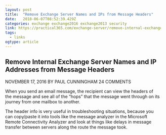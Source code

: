 ```yaml
---
layout: post 
title:  "Remove Exchange Server Names and IPs from Message Headers" 
date:   2018-06-07T08:52:39.429Z 
categories: exchange exchange2016 exchange2013 security
link: https://practical365.com/exchange-server/remove-internal-exchange-server-names-ip-addresses-message-headers/ 
tags:
  - links
ogtype: article 
---
```


## Remove Internal Exchange Server Names and IP Addresses from Message Headers

NOVEMBER 17, 2016 BY PAUL CUNNINGHAM 24 COMMENTS

When you send an email message, the recipient can view the headers of the message and see all of the “hops” that the message went through on its journey from one mailbox to another.

The header info is very useful in troubleshooting situations, because you can copy/paste it into tools like the message analyzer in the Microsoft Remote Connectivity Analyzer and look at things like delays in message transfer between servers along the route the message took.


